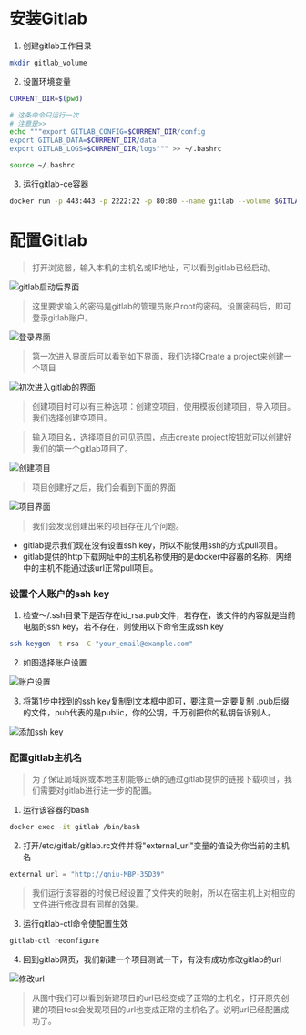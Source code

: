 # 安装Gitlab

1. 创建gitlab工作目录

```bash
mkdir gitlab_volume
```

2. 设置环境变量

```bash
CURRENT_DIR=$(pwd)

# 这条命令只运行一次
# 注意是>>
echo """export GITLAB_CONFIG=$CURRENT_DIR/config
export GITLAB_DATA=$CURRENT_DIR/data
export GITLAB_LOGS=$CURRENT_DIR/logs""" >> ~/.bashrc

source ~/.bashrc
```

3. 运行gitlab-ce容器

```bash
docker run -p 443:443 -p 2222:22 -p 80:80 --name gitlab --volume $GITLAB_CONFIG:/etc/gitlab --volume $GITLAB_LOGS:/var/log/gitlab --volume $GITLAB_DATA:/var/opt/gitlab gitlab/gitlab-ce
```

# 配置Gitlab

> 打开浏览器，输入本机的主机名或IP地址，可以看到gitlab已经启动。

![gitlab启动后界面](https://raw.githubusercontent.com/mrssss/Notes/master/Resource/cicd/Gitlab/gitlab_init_root_passwd.png)

> 这里要求输入的密码是gitlab的管理员账户root的密码。设置密码后，即可登录gitlab账户。

![登录界面](https://raw.githubusercontent.com/mrssss/Notes/master/Resource/cicd/Gitlab/gitlab_login.png)

> 第一次进入界面后可以看到如下界面，我们选择Create a project来创建一个项目

![初次进入gitlab的界面](https://raw.githubusercontent.com/mrssss/Notes/master/Resource/cicd/Gitlab/gitlab_ui.png)

> 创建项目时可以有三种选项：创建空项目，使用模板创建项目，导入项目。我们选择创建空项目。

> 输入项目名，选择项目的可见范围，点击create project按钮就可以创建好我们的第一个gitlab项目了。

![创建项目](https://raw.githubusercontent.com/mrssss/Notes/master/Resource/cicd/Gitlab/gitlab_create_project.png)

> 项目创建好之后，我们会看到下面的界面

![项目界面](https://raw.githubusercontent.com/mrssss/Notes/master/Resource/cicd/Gitlab/gitlab_project_view.png)

> 我们会发现创建出来的项目存在几个问题。

- gitlab提示我们现在没有设置ssh key，所以不能使用ssh的方式pull项目。
- gitlab提供的http下载网址中的主机名称使用的是docker中容器的名称，网络中的主机不能通过该url正常pull项目。

### 设置个人账户的ssh key

1. 检查～/.ssh目录下是否存在id_rsa.pub文件，若存在，该文件的内容就是当前电脑的ssh key，若不存在，则使用以下命令生成ssh key
```bash
ssh-keygen -t rsa -C "your_email@example.com"
```

2. 如图选择账户设置
 
![账户设置](https://raw.githubusercontent.com/mrssss/Notes/master/Resource/cicd/Gitlab/gitlab_personal_setting.png)

3. 将第1步中找到的ssh key复制到文本框中即可，要注意一定要复制  .pub后缀的文件，pub代表的是public，你的公钥，千万别把你的私钥告诉别人。
 
![添加ssh key](https://raw.githubusercontent.com/mrssss/Notes/master/Resource/cicd/Gitlab/gitlab_add_ssh_key.png)


### 配置gitlab主机名

> 为了保证局域网或本地主机能够正确的通过gitlab提供的链接下载项目，我们需要对gitlab进行进一步的配置。

1. 运行该容器的bash

```bash
docker exec -it gitlab /bin/bash
```

2. 打开/etc/gitlab/gitlab.rc文件并将"external_url"变量的值设为你当前的主机名

```python
external_url = "http://qniu-MBP-35D39"
```

> 我们运行该容器的时候已经设置了文件夹的映射，所以在宿主机上对相应的文件进行修改具有同样的效果。

3. 运行gitlab-ctl命令使配置生效

```bash
gitlab-ctl reconfigure
```

4. 回到gitlab网页，我们新建一个项目测试一下，有没有成功修改gitlab的url
 
![修改url](https://raw.githubusercontent.com/mrssss/Notes/master/Resource/cicd/Gitlab/gitlab_external_url_config.png)

> 从图中我们可以看到新建项目的url已经变成了正常的主机名，打开原先创建的项目test会发现项目的url也变成正常的主机名了。说明url已经配置成功了。
